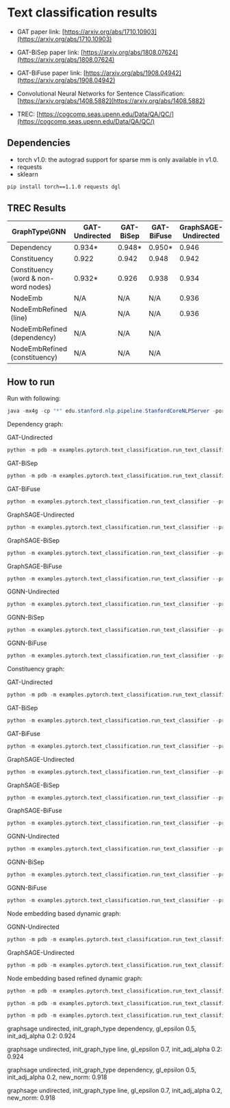 Text classification results
============

- GAT paper link: [https://arxiv.org/abs/1710.10903](https://arxiv.org/abs/1710.10903)
- GAT-BiSep paper link: [https://arxiv.org/abs/1808.07624](https://arxiv.org/abs/1808.07624)
- GAT-BiFuse paper link: [https://arxiv.org/abs/1908.04942](https://arxiv.org/abs/1908.04942)

- Convolutional Neural Networks for Sentence Classification: [https://arxiv.org/abs/1408.5882](https://arxiv.org/abs/1408.5882)

- TREC: [https://cogcomp.seas.upenn.edu/Data/QA/QC/](https://cogcomp.seas.upenn.edu/Data/QA/QC/)



Dependencies
------------
- torch v1.0: the autograd support for sparse mm is only available in v1.0.
- requests
- sklearn

```bash
pip install torch==1.1.0 requests dgl
```



TREC Results
-------

| GraphType\GNN  |  GAT-Undirected   |  GAT-BiSep    | GAT-BiFuse   | GraphSAGE-Undirected   |  GraphSAGE-BiSep    | GraphSAGE-BiFuse   |  GGNN-Undirected   |  GGNN-BiSep    | GGNN-BiFuse   | 
| ------------- |  -------------| ------------- |  -------------|  ------------- | ------------- |  -------------| ------------- | -------------  | ------------- |  
| Dependency     | 0.934*  | 0.948*  | 0.950* | 0.946 | 0.944* |  0.942  | 0.934 | 0.946* |  0.914 |
| Constituency | 0.922  | 0.942 | 0.948 | 0.942 |0.944 | 0.946  | 0.934 | 0.924 |  0.934 |
| Constituency (word & non-word nodes) | 0.932*  | 0.926 | 0.938 | 0.934 |0.928 | 0.930  | 0.920 |0.932 |  0.916 |
| NodeEmb | N/A  | N/A | N/A | 0.936 | - | -  |  | - |  - |
| NodeEmbRefined (line) | N/A  | N/A | N/A | 0.936 |- |   -|  | - | -  |
| NodeEmbRefined (dependency) | N/A  | N/A | N/A | |- |   -|  | - | -  |
| NodeEmbRefined (constituency) | N/A  | N/A | N/A |  |- |   -|  | - | -  |






How to run
----------

Run with following:

```java
java -mx4g -cp "*" edu.stanford.nlp.pipeline.StanfordCoreNLPServer -port 9000 -timeout 15000
```
Dependency graph:

GAT-Undirected
```python
python -m pdb -m examples.pytorch.text_classification.run_text_classifier --pre_word_emb_file ~/Research/Resource/glove-vectors/glove.840B.300d.txt --node_edge_emb_strategy mean --seq_info_encode_strategy bilstm --graph_pooling avg_pool --graph_type dependency --num_heads 1 --num_out_heads 2 --num_hidden 300 --word_drop 0.4 --rnn_drop 0.1 --gnn_drop 0.6 --gat_attn_drop 0.3 --direction_option undirected --gnn gat
```

GAT-BiSep
```python
python -m pdb -m examples.pytorch.text_classification.run_text_classifier --pre_word_emb_file ~/Research/Resource/glove-vectors/glove.840B.300d.txt --node_edge_emb_strategy mean --seq_info_encode_strategy bilstm --graph_pooling avg_pool --graph_type dependency --num_heads 1 --num_out_heads 2 --num_hidden 300 --word_drop 0.4 --rnn_drop 0.1 --gnn_drop 0.6 --gat_attn_drop 0.3 --direction_option bi_sep --gnn gat --num_layers 1
```

GAT-BiFuse
```python
python -m examples.pytorch.text_classification.run_text_classifier --pre_word_emb_file ~/Research/Resource/glove-vectors/glove.840B.300d.txt --node_edge_emb_strategy mean --seq_info_encode_strategy bilstm --graph_pooling avg_pool --graph_type dependency --num_heads 1 --num_out_heads 2 --num_hidden 300 --word_drop 0.4 --rnn_drop 0.1 --gnn_drop 0.6 --gat_attn_drop 0.3 --direction_option bi_fuse --gnn gat --num_layers 1
```



GraphSAGE-Undirected
```python
python -m examples.pytorch.text_classification.run_text_classifier --pre_word_emb_file ~/Research/Resource/glove-vectors/glove.840B.300d.txt --node_edge_emb_strategy mean --seq_info_encode_strategy bilstm --graph_pooling avg_pool --graph_type dependency --num_hidden 300 --word_drop 0.4 --rnn_drop 0.1 --gnn_drop 0.1 --graphsage_aggreagte_type lstm --direction_option undirected --gnn graphsage
```

GraphSAGE-BiSep
```python
python -m examples.pytorch.text_classification.run_text_classifier --pre_word_emb_file ~/Research/Resource/glove-vectors/glove.840B.300d.txt --node_edge_emb_strategy mean --seq_info_encode_strategy bilstm --graph_pooling avg_pool --graph_type dependency --num_hidden 300 --word_drop 0.4 --rnn_drop 0.1 --gnn_drop 0.1 --graphsage_aggreagte_type lstm --direction_option bi_sep --gnn graphsage --num_layers 1
```


GraphSAGE-BiFuse
```python
python -m examples.pytorch.text_classification.run_text_classifier --pre_word_emb_file ~/Research/Resource/glove-vectors/glove.840B.300d.txt --node_edge_emb_strategy mean --seq_info_encode_strategy bilstm --graph_pooling avg_pool --graph_type dependency --num_hidden 300 --word_drop 0.4 --rnn_drop 0.1 --gnn_drop 0.2 --graphsage_aggreagte_type lstm --direction_option bi_fuse --gnn graphsage --num_layers 1
```



GGNN-Undirected
```python
python -m examples.pytorch.text_classification.run_text_classifier --pre_word_emb_file ~/Research/Resource/glove-vectors/glove.840B.300d.txt --node_edge_emb_strategy mean --seq_info_encode_strategy bilstm --graph_pooling avg_pool --graph_type dependency --num_hidden 300 --word_drop 0.4 --rnn_drop 0.1 --gnn_drop 0.6 --direction_option undirected --gnn ggnn
```

GGNN-BiSep
```python
python -m examples.pytorch.text_classification.run_text_classifier --pre_word_emb_file ~/Research/Resource/glove-vectors/glove.840B.300d.txt --node_edge_emb_strategy mean --seq_info_encode_strategy bilstm --graph_pooling avg_pool --graph_type dependency --num_hidden 300 --word_drop 0.4 --rnn_drop 0.1 --gnn_drop 0.6 --direction_option bi_sep --gnn ggnn --num_layers 1
```


GGNN-BiFuse
```python
python -m examples.pytorch.text_classification.run_text_classifier --pre_word_emb_file ~/Research/Resource/glove-vectors/glove.840B.300d.txt --node_edge_emb_strategy mean --seq_info_encode_strategy bilstm --graph_pooling avg_pool --graph_type dependency --num_hidden 300 --word_drop 0.4 --rnn_drop 0.1 --gnn_drop 0.6 --direction_option bi_fuse --gnn ggnn --num_layers 1
```


Constituency graph:

GAT-Undirected
```python
python -m pdb -m examples.pytorch.text_classification.run_text_classifier --pre_word_emb_file ~/Research/Resource/glove-vectors/glove.840B.300d.txt --node_edge_emb_strategy mean --seq_info_encode_strategy bilstm --graph_pooling avg_pool --graph_type constituency --num_heads 1 --num_out_heads 2 --num_hidden 300 --word_drop 0.4 --rnn_drop 0.1 --gnn_drop 0.6 --gat_attn_drop 0.3 --direction_option undirected --gnn gat
```


GAT-BiSep
```python
python -m examples.pytorch.text_classification.run_text_classifier --pre_word_emb_file ~/Research/Resource/glove-vectors/glove.840B.300d.txt --node_edge_emb_strategy mean --seq_info_encode_strategy bilstm --graph_pooling avg_pool --graph_type constituency --num_heads 1 --num_out_heads 2 --num_hidden 300 --word_drop 0.4 --rnn_drop 0.1 --gnn_drop 0.6 --gat_attn_drop 0.3 --direction_option bi_sep --gnn gat --num_layers 1
```

GAT-BiFuse
```python
python -m examples.pytorch.text_classification.run_text_classifier --pre_word_emb_file ~/Research/Resource/glove-vectors/glove.840B.300d.txt --node_edge_emb_strategy mean --seq_info_encode_strategy bilstm --graph_pooling avg_pool --graph_type constituency --num_heads 1 --num_out_heads 2 --num_hidden 300 --word_drop 0.4 --rnn_drop 0.1 --gnn_drop 0.6 --gat_attn_drop 0.3 --direction_option bi_fuse --gnn gat --num_layers 1
```



GraphSAGE-Undirected
```python
python -m examples.pytorch.text_classification.run_text_classifier --pre_word_emb_file ~/Research/Resource/glove-vectors/glove.840B.300d.txt --node_edge_emb_strategy mean --seq_info_encode_strategy bilstm --graph_pooling avg_pool --graph_type constituency --num_hidden 300 --word_drop 0.4 --rnn_drop 0.1 --gnn_drop 0.1 --graphsage_aggreagte_type lstm --direction_option undirected --gnn graphsage
```

GraphSAGE-BiSep
```python
python -m examples.pytorch.text_classification.run_text_classifier --pre_word_emb_file ~/Research/Resource/glove-vectors/glove.840B.300d.txt --node_edge_emb_strategy mean --seq_info_encode_strategy bilstm --graph_pooling avg_pool --graph_type constituency --num_hidden 300 --word_drop 0.4 --rnn_drop 0.1 --gnn_drop 0.1 --graphsage_aggreagte_type lstm --direction_option bi_sep --gnn graphsage --num_layers 1
```


GraphSAGE-BiFuse
```python
python -m examples.pytorch.text_classification.run_text_classifier --pre_word_emb_file ~/Research/Resource/glove-vectors/glove.840B.300d.txt --node_edge_emb_strategy mean --seq_info_encode_strategy bilstm --graph_pooling avg_pool --graph_type constituency --num_hidden 300 --word_drop 0.4 --rnn_drop 0.1 --gnn_drop 0.1 --graphsage_aggreagte_type lstm --direction_option bi_fuse --gnn graphsage --num_layers 1
```



GGNN-Undirected
```python
python -m examples.pytorch.text_classification.run_text_classifier --pre_word_emb_file ~/Research/Resource/glove-vectors/glove.840B.300d.txt --node_edge_emb_strategy mean --seq_info_encode_strategy bilstm --graph_pooling avg_pool --graph_type constituency --num_hidden 300 --word_drop 0.4 --rnn_drop 0.1 --gnn_drop 0.6 --direction_option undirected --gnn ggnn
```

GGNN-BiSep
```python
python -m examples.pytorch.text_classification.run_text_classifier --pre_word_emb_file ~/Research/Resource/glove-vectors/glove.840B.300d.txt --node_edge_emb_strategy mean --seq_info_encode_strategy bilstm --graph_pooling avg_pool --graph_type constituency --num_hidden 300 --word_drop 0.4 --rnn_drop 0.1 --gnn_drop 0.6 --direction_option bi_sep --gnn ggnn
```

GGNN-BiFuse
```python
python -m examples.pytorch.text_classification.run_text_classifier --pre_word_emb_file ~/Research/Resource/glove-vectors/glove.840B.300d.txt --node_edge_emb_strategy mean --seq_info_encode_strategy bilstm --graph_pooling avg_pool --graph_type constituency --num_hidden 300 --word_drop 0.4 --rnn_drop 0.1 --gnn_drop 0.6 --direction_option bi_fuse --gnn ggnn
```


Node embedding based dynamic graph:

GGNN-Undirected
```python
python -m pdb -m examples.pytorch.text_classification.run_text_classifier --pre_word_emb_file ~/Research/Resource/glove-vectors/glove.840B.300d.txt --node_edge_emb_strategy mean --seq_info_encode_strategy bilstm --graph_pooling avg_pool --num_hidden 300 --word_drop 0.4 --rnn_drop 0.1 --gnn_drop 0.6 --direction_option undirected --gnn ggnn --graph_type node_emb --gl_num_heads 1 --gl_epsilon 0.7
```


GraphSAGE-Undirected
```python
python -m pdb -m examples.pytorch.text_classification.run_text_classifier --pre_word_emb_file ~/Research/Resource/glove-vectors/glove.840B.300d.txt --node_edge_emb_strategy mean --seq_info_encode_strategy bilstm --graph_pooling avg_pool --num_hidden 300 --word_drop 0.4 --rnn_drop 0.1 --gnn_drop 0.1 --graphsage_aggreagte_type lstm --direction_option undirected --gnn graphsage --graph_type node_emb --gl_num_heads 4 --gl_epsilon 0.5 --gl_smoothness_ratio 0.1 --gl_connectivity_ratio 0. --gl_sparsity_ratio 0.  --gpu 1 
```




Node embedding based refined dynamic graph:

```python
python -m pdb -m examples.pytorch.text_classification.run_text_classifier --pre_word_emb_file ~/Research/Resource/glove-vectors/glove.840B.300d.txt --node_edge_emb_strategy mean --seq_info_encode_strategy bilstm --graph_pooling avg_pool --num_hidden 300 --word_drop 0.4 --rnn_drop 0.1 --gnn_drop 0.1 --graphsage_aggreagte_type lstm --direction_option undirected --gnn graphsage --graph_type node_emb_refined --init_graph_type line --gl_num_heads 1 --gl_epsilon 0.7 --gpu 1 --init_adj_alpha 0.2
```


```python
python -m pdb -m examples.pytorch.text_classification.run_text_classifier --pre_word_emb_file ~/Research/Resource/glove-vectors/glove.840B.300d.txt --node_edge_emb_strategy mean --seq_info_encode_strategy bilstm --graph_pooling avg_pool --num_hidden 300 --word_drop 0.4 --rnn_drop 0.1 --gnn_drop 0.1 --graphsage_aggreagte_type lstm --direction_option undirected --gnn graphsage --graph_type node_emb_refined --init_graph_type dependency --gl_num_heads 1 --gl_epsilon 0.5 --init_adj_alpha 0.2
```


```python
python -m pdb -m examples.pytorch.text_classification.run_text_classifier --pre_word_emb_file ~/Research/Resource/glove-vectors/glove.840B.300d.txt --node_edge_emb_strategy mean --seq_info_encode_strategy bilstm --graph_pooling avg_pool --num_hidden 300 --word_drop 0.4 --rnn_drop 0.1 --gnn_drop 0.1 --graphsage_aggreagte_type lstm --direction_option undirected --gnn graphsage --graph_type node_emb_refined --init_graph_type constituency --gl_num_heads 1 --gl_epsilon 0.5 --gpu 1 --init_adj_alpha 0.2
```

graphsage undirected, init_graph_type dependency, gl_epsilon 0.5, init_adj_alpha 0.2: 0.924


graphsage undirected, init_graph_type line, gl_epsilon 0.7, init_adj_alpha 0.2: 0.924

graphsage undirected, init_graph_type dependency, gl_epsilon 0.5, init_adj_alpha 0.2, new_norm: 0.918

graphsage undirected, init_graph_type line, gl_epsilon 0.7, init_adj_alpha 0.2, new_norm: 0.918




<!-- IE graph:

GAT-Undirected
```python
python -m examples.pytorch.text_classification.run_text_classifier --pre_word_emb_file ~/Research/Resource/glove-vectors/glove.840B.300d.txt --node_edge_emb_strategy mean --seq_info_encode_strategy none --graph_pooling avg_pool --graph_type ie --num_heads 1 --num_out_heads 2 --num_hidden 300 --word_drop 0.4 --rnn_drop 0.1 --gnn_drop 0.6 --gat_attn_drop 0.3 --direction_option undirected --gnn gat
```


GAT-BiSep
```python
python -m examples.pytorch.text_classification.run_text_classifier --pre_word_emb_file ~/Research/Resource/glove-vectors/glove.840B.300d.txt --node_edge_emb_strategy mean --seq_info_encode_strategy none --graph_pooling avg_pool --graph_type ie --num_heads 1 --num_out_heads 2 --num_hidden 300 --word_drop 0.4 --rnn_drop 0.1 --gnn_drop 0.6 --gat_attn_drop 0.3 --direction_option bi_sep --gnn gat
```

GAT-BiFuse
```python
python -m examples.pytorch.text_classification.run_text_classifier --pre_word_emb_file ~/Research/Resource/glove-vectors/glove.840B.300d.txt --node_edge_emb_strategy mean --seq_info_encode_strategy none --graph_pooling avg_pool --graph_type ie --num_heads 1 --num_out_heads 2 --num_hidden 300 --word_drop 0.4 --rnn_drop 0.1 --gnn_drop 0.6 --gat_attn_drop 0.3 --direction_option bi_fuse --gnn gat
```
 -->




<!-- Dependency:
GAT-Undirected: 0.934
GAT-BiSep: 0.926
GAT-BiFuse: 0.918

GraphSAGE-Undirected: 0.946
GraphSAGE-BiSep: 0.944
GraphSAGE-BiFuse: 0.934

GGNN-Undirected: 0.934
GGNN-BiSep: 0.934
GGNN-BiFuse: 0.914

Constituency:
seq_info_encode_strategy: bilstm 
GAT-Undirected: 0.922
GAT-BiSep: 0.942
GAT-BiFuse: 0.948

GraphSAGE-Undirected: 0.942
GraphSAGE-BiSep: 0.944
GraphSAGE-BiFuse: 0.942

GGNN-Undirected: 0.934
GGNN-BiSep: 0.924
GGNN-BiFuse: 0.934


node_emb:

GraphSAGE-Undirected: 

epsilon 0.8, head 1: 0.928
epsilon 0.8, head 2: 0.914
epsilon 0.8, head 4: 0.934
epsilon 0.8, head 6: 0.926
epsilon 0.7, head 1: 0.924
epsilon 0.7, head 2: 0.920
epsilon 0.7, head 4: 0.932
epsilon 0.7, head 6: 0.936
epsilon 0.6, head 1: 0.932
epsilon 0.6, head 2: 0.922
epsilon 0.6, head 4: 0.936
epsilon 0.6, head 6: 0.930
epsilon 0.5, head 1: 0.932
epsilon 0.5, head 2: 0.924
epsilon 0.5, head 4: 0.928
epsilon 0.5, head 6: 0.926


epsilon 0.8, head 4, gl_smoothness_ratio 0.1, gl_connectivity_ratio 0.05, gl_sparsity_ratio 0.1: 0.934



node_emb_refined:

GraphSAGE-Undirected: 

epsilon 0.7, head 1, init_adj_aplha 0.2: 0.934
epsilon 0.7, head 1, init_adj_aplha 0.3: 0.936
epsilon 0.7, head 1, init_adj_aplha 0.4: 0.930


seq_info_encode_strategy: none
GAT-Undirected: 0.582
GAT-BiSep: 0.666
GAT-BiFuse: 0.796 -->




